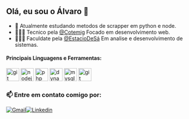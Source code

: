 ## Olá, eu sou o Álvaro 👋

- 🔭 Atualmente estudando metodos de scrapper em python e node.
- 👨🏼‍🎓 Tecnico pela [@Cotemig](https://www.cotemig.com.br) Focado em desenvolvimento web.
- 👨🏼‍🎓 Faculdate pela [@EstacioDeSá](https://estacio.br) Em analise e desenvolvimento de sistemas.

#### Principais Linguagens e Ferramentas:
<div>
  <img height="35px" width="35px" src="https://cdn.jsdelivr.net/gh/devicons/devicon@latest/icons/python/python-original.svg" alt="git" />
  <img height="35px" width="35px" src="https://cdn.jsdelivr.net/gh/devicons/devicon/icons/nodejs/nodejs-original.svg" alt="nodejs" />
  <img height="35px" width="35px" src="https://cdn.jsdelivr.net/gh/devicons/devicon@latest/icons/php/php-original.svg" alt="php" />
  <img height="35px" width="35px" src="https://cdn.jsdelivr.net/gh/devicons/devicon@latest/icons/dynamodb/dynamodb-original.svg" alt="dynamoDb" />
  <img height="35px" width="35px" src="https://cdn.jsdelivr.net/gh/devicons/devicon/icons/mysql/mysql-original.svg" alt="mysql" />         
  <img height="35px" width="35px" src="https://cdn.jsdelivr.net/gh/devicons/devicon/icons/git/git-plain.svg" alt="git" />
</div>

### 📫 Entre em contato comigo por:
<div style="display: flex; align-items: center">
  <a href="mailto:alvaro.m.curso@gmail.com" target="__blank"><img src="https://img.shields.io/badge/Gmail-D14836?style=for-the-badge&logo=gmail&logoColor=white" alt="Gmail"/></a>
  <a href="https://www.linkedin.com/in/alvarohmb/" target="__blank"><img src="https://img.shields.io/badge/LinkedIn-0077B5?style=for-the-badge&logo=linkedin&logoColor=white" alt="Linkedin"/></a>
</div>

